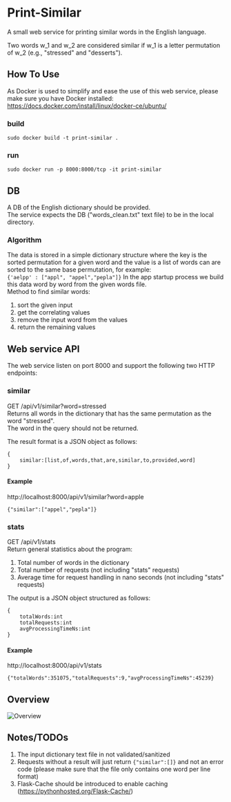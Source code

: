 # Print-Similar
A small web service for printing similar words in the English language.

Two words w_1 and w_2 are considered similar if w_1 is a letter permutation of w_2 (e.g., "stressed" and "desserts"). 

## How To Use
As Docker is used to simplify and ease the use of this web service, please make sure you have Docker installed:
https://docs.docker.com/install/linux/docker-ce/ubuntu/
### build
```sudo docker build -t print-similar .```
### run
```sudo docker run -p 8000:8000/tcp -it print-similar```

## DB
A DB of the English dictionary should be provided.  
The service expects the DB ("words_clean.txt" text file) to be in the local directory. 
### Algorithm
The data is stored in a simple dictionary structure where the key is the sorted permutation for a given word
and the value is a list of words can are sorted to the same base permutation, for example:  
```{'aelpp' : ["appl", "appel","pepla"]}```
In the app startup process we build this data word by word from the given words file.  
Method to find similar words:  
1. sort the given input
1. get the correlating values 
1. remove the input word from the values
1. return the remaining values 

## Web service API
The web service listen on port 8000 and support the following two HTTP endpoints:

### similar 
GET /api/v1/similar?word=stressed  
Returns all words in the dictionary that has the same permutation as the word "stressed".  
The word in the query should not be returned. 

The result format is a JSON object as follows:
```
{
    similar:[list,of,words,that,are,similar,to,provided,word]
}
```

#### Example
http://localhost:8000/api/v1/similar?word=apple
```
{"similar":["appel","pepla"]}
```

### stats 
GET /api/v1/stats  
Return general statistics about the program:
1. Total number of words in the dictionary
1. Total number of requests (not including "stats" requests)
1. Average time for request handling in nano seconds (not including "stats" requests)

The output is a JSON object structured as follows:
```
{
    totalWords:int
    totalRequests:int
    avgProcessingTimeNs:int
}
```

#### Example
http://localhost:8000/api/v1/stats
```
{"totalWords":351075,"totalRequests":9,"avgProcessingTimeNs":45239}
```

## Overview
![Overview](docs/diag.png)

## Notes/TODOs
1. The input dictionary text file in not validated/sanitized
1. Requests without a result will just return ```{"similar":[]}``` and not an error code
(please make sure that the file only contains one word per line format)
1. Flask-Cache should be introduced to enable caching (https://pythonhosted.org/Flask-Cache/)
